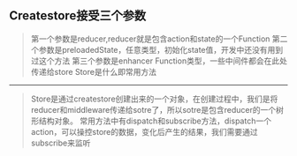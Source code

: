 Createstore接受三个参数
-------------------
> 第一个参数是reducer,reducer就是包含action和state的一个Function
> 第二个参数是preloadedState，任意类型，初始化state值，开发中还没有用到过这个方法
> 第三个参数是enhancer  Function类型，一些中间件都会在此处传递给store
Store是什么即常用方法
--------------------
> Store是通过createstore创建出来的一个对象，在创建过程中，我们是将reducer和middleware传递给sotre了，所以sotre是包含reducer的一个树形结构对象。
> 常用方法中有dispatch和subscribe方法，dispatch一个action，可以操控store的数据，变化后产生的结果，我们需要通过subscribe来监听
> 

 
